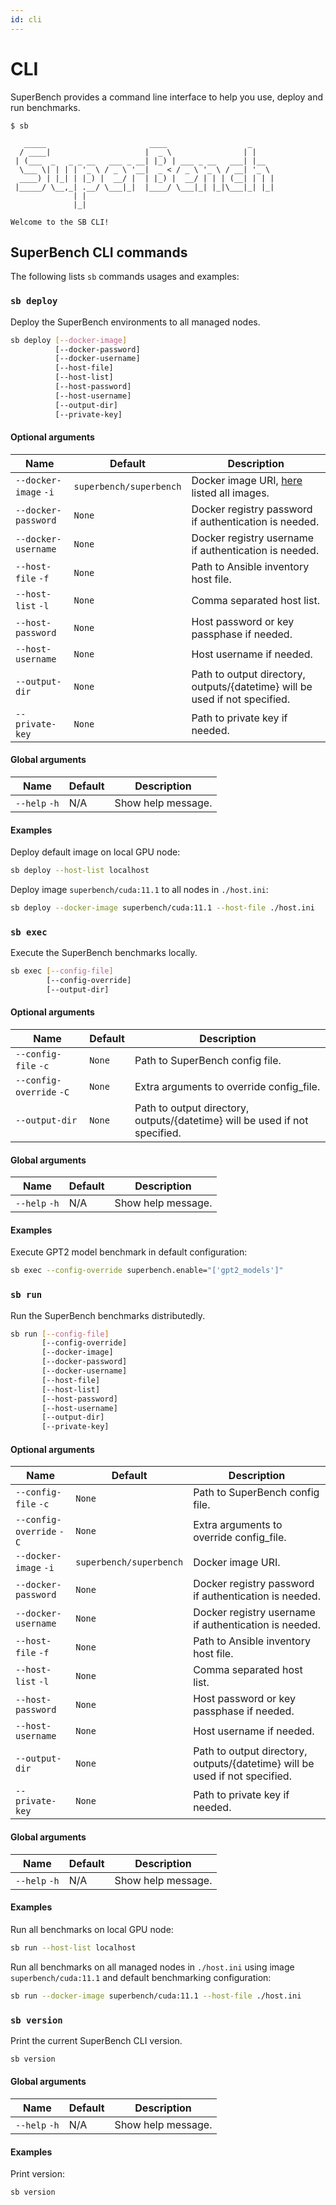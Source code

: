 ```yaml
---
id: cli
---
```


# CLI

SuperBench provides a command line interface to help you use, deploy and run benchmarks.
```
$ sb

   _____                       ____                  _
  / ____|                     |  _ \                | |
 | (___  _   _ _ __   ___ _ __| |_) | ___ _ __   ___| |__
  \___ \| | | | '_ \ / _ \ '__|  _ < / _ \ '_ \ / __| '_ \
  ____) | |_| | |_) |  __/ |  | |_) |  __/ | | | (__| | | |
 |_____/ \__,_| .__/ \___|_|  |____/ \___|_| |_|\___|_| |_|
              | |
              |_|

Welcome to the SB CLI!
```

## SuperBench CLI commands

The following lists `sb` commands usages and examples:

### `sb deploy`

Deploy the SuperBench environments to all managed nodes.
```bash title="SB CLI"
sb deploy [--docker-image]
          [--docker-password]
          [--docker-username]
          [--host-file]
          [--host-list]
          [--host-password]
          [--host-username]
          [--output-dir]
          [--private-key]
```

#### Optional arguments

| Name | Default | Description |
| --- | --- | --- |
| `--docker-image` `-i` | `superbench/superbench` | Docker image URI, [here](./tutorial/container-images) listed all images. |
| `--docker-password` | `None` | Docker registry password if authentication is needed. |
| `--docker-username` | `None` | Docker registry username if authentication is needed. |
| `--host-file` `-f` | `None` | Path to Ansible inventory host file. |
| `--host-list` `-l` | `None` | Comma separated host list. |
| `--host-password` | `None` | Host password or key passphase if needed. |
| `--host-username` | `None` | Host username if needed. |
| `--output-dir` | `None` | Path to output directory, outputs/{datetime} will be used if not specified. |
| `--private-key` | `None` | Path to private key if needed. |

#### Global arguments

| Name | Default | Description |
| --- | --- | --- |
| `--help` `-h` | N/A | Show help message. |

#### Examples

Deploy default image on local GPU node:
```bash title="SB CLI"
sb deploy --host-list localhost
```

Deploy image `superbench/cuda:11.1` to all nodes in `./host.ini`:
```bash title="SB CLI"
sb deploy --docker-image superbench/cuda:11.1 --host-file ./host.ini
```

### `sb exec`

Execute the SuperBench benchmarks locally.
```bash title="SB CLI"
sb exec [--config-file]
        [--config-override]
        [--output-dir]
```

#### Optional arguments

| Name | Default | Description |
| --- | --- | --- |
| `--config-file` `-c` | `None` | Path to SuperBench config file. |
| `--config-override` `-C` | `None` | Extra arguments to override config_file. |
| `--output-dir` | `None` | Path to output directory, outputs/{datetime} will be used if not specified. |

#### Global arguments

| Name | Default | Description |
| --- | --- | --- |
| `--help` `-h` | N/A | Show help message. |

#### Examples

Execute GPT2 model benchmark in default configuration:
```bash title="SB CLI"
sb exec --config-override superbench.enable="['gpt2_models']"
```

### `sb run`

Run the SuperBench benchmarks distributedly.
```bash title="SB CLI"
sb run [--config-file]
       [--config-override]
       [--docker-image]
       [--docker-password]
       [--docker-username]
       [--host-file]
       [--host-list]
       [--host-password]
       [--host-username]
       [--output-dir]
       [--private-key]
```

#### Optional arguments

| Name | Default | Description |
| --- | --- | --- |
| `--config-file` `-c` | `None` | Path to SuperBench config file. |
| `--config-override` `-C` | `None` | Extra arguments to override config_file. |
| `--docker-image` `-i` | `superbench/superbench` | Docker image URI. |
| `--docker-password` | `None` | Docker registry password if authentication is needed. |
| `--docker-username` | `None` | Docker registry username if authentication is needed. |
| `--host-file` `-f` | `None` | Path to Ansible inventory host file. |
| `--host-list` `-l` | `None` | Comma separated host list. |
| `--host-password` | `None` | Host password or key passphase if needed. |
| `--host-username` | `None` | Host username if needed. |
| `--output-dir` | `None` | Path to output directory, outputs/{datetime} will be used if not specified. |
| `--private-key` | `None` | Path to private key if needed. |

#### Global arguments

| Name | Default | Description |
| --- | --- | --- |
| `--help` `-h` | N/A | Show help message. |

#### Examples

Run all benchmarks on local GPU node:
```bash title="SB CLI"
sb run --host-list localhost
```

Run all benchmarks on all managed nodes in `./host.ini` using image `superbench/cuda:11.1`
and default benchmarking configuration:
```bash title="SB CLI"
sb run --docker-image superbench/cuda:11.1 --host-file ./host.ini
```

### `sb version`

Print the current SuperBench CLI version.
```bash title="SB CLI"
sb version
```

#### Global arguments

| Name | Default | Description |
| --- | --- | --- |
| `--help` `-h` | N/A | Show help message. |

#### Examples

Print version:
```bash title="SB CLI"
sb version
```
